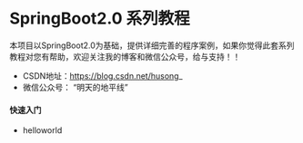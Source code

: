 # SpringBoot2.0 系列教程

本项目以SpringBoot2.0为基础，提供详细完善的程序案例，如果你觉得此套系列教程对您有帮助，欢迎关注我的博客和微信公众号，给与支持！！

- CSDN地址：https://blog.csdn.net/husong_
- 微信公众号： “明天的地平线”


#### 快速入门

- helloworld  
